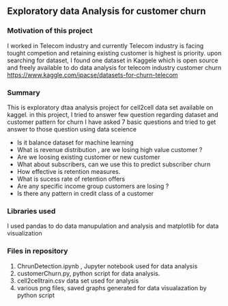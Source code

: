 
## Exploratory data Analysis for customer churn


### Motivation of this project
I worked in Telecom industry and currently Telecom industry is facing tought competion and retaining existing customer is highest is priority. 
upon searching for dataset, I found one dataset in Kaggele which is open source and freely available to do data analysis for telecom industry customer churn
https://www.kaggle.com/jpacse/datasets-for-churn-telecom


### Summary 
This is exploratory dtaa analysis project for cell2cell data set available on kaggel. 
in this project, I tried to answer few question regarding dataset and customer pattern for churn
I have asked 7 basic questions and tried to get answer to those question using data sceience

- Is it balance dataset for machine learning
- What is revenue distribution , are we losing high value customer ? 
- Are we loosing existing customer or new customer
- What about subscribers, can we use this to predict subscriber churn
- How effective is retention measures.
- What is sucess rate of retention offers
- Are any specific income group customers are losing ? 
- Is there any pattern in credit class of a customer 

### Libraries used
I used pandas to do data manupulation and analysis and matplotlib for data visualization 

### Files in repository
1. ChrunDetection.ipynb , Jupyter notebook used for data analysis
2. customerChurn.py, python script for data analysis. 
3. cell2celltrain.csv data set used for analysis
4. various png files, saved graphs generated for data visualazation by python script


